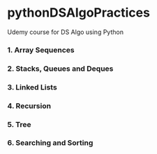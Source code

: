 # pythonDSAlgoPractices
Udemy course for DS Algo using Python

### 1. Array Sequences
### 2. Stacks, Queues and Deques
### 3. Linked Lists
### 4. Recursion
### 5. Tree
### 6. Searching and Sorting
